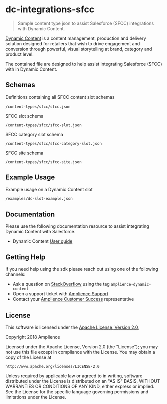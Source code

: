 # dc-integrations-sfcc
> Sample content type json to assist Salesforce (SFCC) integrations with Dynamic Content.

[Dynamic Content](https://amplience.com/dynamic-content) is a content management, production and delivery solution designed for retailers that wish to drive engagement and conversion through powerful, visual storytelling at brand, category and product level.

The contained file are designed to help assist integrating Salesforce (SFCC) with in Dynamic Content.

## Schemas

Definitions containing all SFCC content slot schemas

`/content-types/sfcc/sfcc.json`

SFCC slot schema

`/content-types/sfcc/sfcc-slot.json`

SFCC category slot schema

`/content-types/sfcc/sfcc-category-slot.json`

SFCC site schema

`/content-types/sfcc/sfcc-site.json`

## Example Usage

Example usage on a Dynamic Content slot

`/examples/dc-slot-example.json`

## Documentation
Please use the following documentation resource to assist integrating Dynamic Content with Salesforce.

* Dynamic Content [User guide](https://docs.amplience.net/)

## Getting Help
If you need help using the sdk please reach out using one of the following channels:

* Ask a question on [StackOverflow](https://stackoverflow.com/) using the tag `amplience-dynamic-content`
* Open a support ticket with [Amplience Support](https://support.amplience.com/)
* Contact your [Amplience Customer Success](https://amplience.com/customer-success) representative

## License

This software is licensed under the [Apache License, Version 2.0](http://www.apache.org/licenses/LICENSE-2.0),

Copyright 2018 Amplience

Licensed under the Apache License, Version 2.0 (the "License");
you may not use this file except in compliance with the License.
You may obtain a copy of the License at

    http://www.apache.org/licenses/LICENSE-2.0

Unless required by applicable law or agreed to in writing, software
distributed under the License is distributed on an "AS IS" BASIS,
WITHOUT WARRANTIES OR CONDITIONS OF ANY KIND, either express or implied.
See the License for the specific language governing permissions and
limitations under the License.
